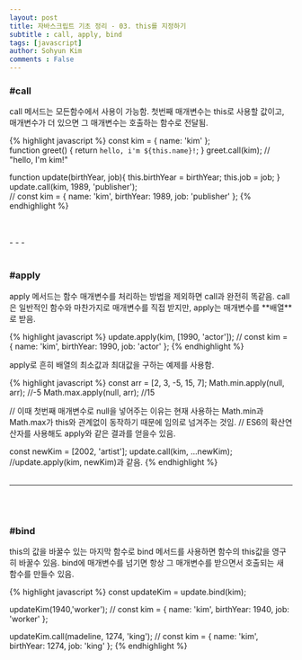 ```yaml
---
layout: post
title: 자바스크립트 기초 정리 - 03. this를 지정하기
subtitle : call, apply, bind
tags: [javascript]
author: Sohyun Kim
comments : False
---
```


<h3>#call</h3>
call 메서드는 모든함수에서 사용이 가능함.   
첫번째 매개변수는 this로 사용할 값이고, 매개변수가 더 있으면 그 매개변수는 호출하는 함수로 전달됨.   

{% highlight javascript %}
const kim = { name: 'kim' };   
function greet() {
  return `hello, i'm ${this.name}!`;
}
greet.call(kim);  // "hello, I'm kim!"   
   
function update(birthYear, job){
  this.birthYear = birthYear;
  this.job = job;
}
update.call(kim, 1989, 'publisher');   
// const kim = { name: 'kim', birthYear: 1989, job: 'publisher' };
{% endhighlight %}

<br>
<br>
- - -   
<br>
<br>
<h3>#apply</h3>   
apply 메서드는 함수 매개변수를 처리하는 방법을 제외하면 call과 완전히 똑같음.   
call은 일반적인 함수와 마찬가지로 매개변수를 직접 받지만, apply는 매개변수를 **배열**로 받음.   

{% highlight javascript %}
update.apply(kim, [1990, 'actor']);
// const kim = { name: 'kim', birthYear: 1990, job: 'actor' };
{% endhighlight %}

apply로 흔히 배열의 최소값과 최대값을 구하는 예제를 사용함.   

{% highlight javascript %}
const arr = [2, 3, -5, 15, 7];
Math.min.apply(null, arr);  //-5
Math.max.apply(null, arr);  //15

// 이때 첫번째 매개변수로 null을 넣어주는 이유는 현재 사용하는 Math.min과 Math.max가 this와 관계없이 동작하기 때문에 임의로 넘겨주는 것임.
// ES6의 확산연산자를 사용해도 apply와 같은 결과를 얻을수 있음.

const newKim = [2002, 'artist'];
update.call(kim, ...newKim);  //update.apply(kim, newKim)과 같음.
{% endhighlight %}
<br>
<br>
- - -   
<br>
<br>
<h3>#bind</h3>   
this의 값을 바꿀수 있는 마지막 함수로 bind 메서드를 사용하면 함수의 this값을 영구히 바꿀수 있음.   
bind에 매개변수를 넘기면 항상 그 매개변수를 받으면서 호출되는 새 함수를 만들수 있음.   

{% highlight javascript %}
const updateKim = update.bind(kim);

updateKim(1940,'worker');
// const kim = { name: 'kim', birthYear: 1940, job: 'worker' };

updateKim.call(madeline, 1274, 'king');
// const kim = { name: 'kim', birthYear: 1274, job: 'king' };
{% endhighlight %}

<br>